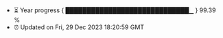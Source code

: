 - ⏳ Year progress { █████████████████████████████▁ } 99.39 %
- ⏰ Updated on Fri, 29 Dec 2023 18:20:59 GMT


